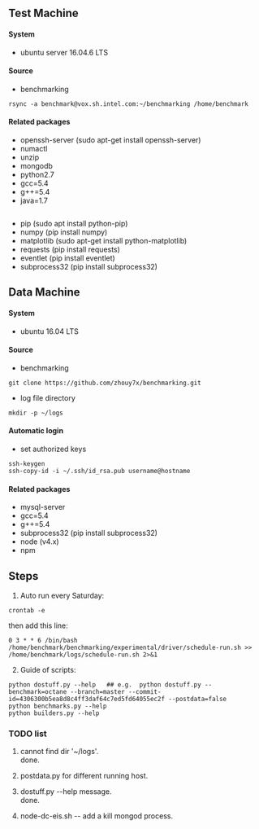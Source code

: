 ## Test Machine
#### System
* ubuntu server 16.04.6 LTS

#### Source
* benchmarking
```shell
rsync -a benchmark@vox.sh.intel.com:~/benchmarking /home/benchmark
```

#### Related packages 
* openssh-server (sudo apt-get install openssh-server)
* numactl
* unzip
* mongodb
* python2.7 
* gcc=5.4
* g++=5.4
* java=1.7
```shell

```
* pip (sudo apt install python-pip)
* numpy (pip install numpy)
* matplotlib (sudo apt-get install python-matplotlib)
* requests (pip install requests)
* eventlet (pip install eventlet)
* subprocess32 (pip install subprocess32)


## Data Machine
#### System
* ubuntu 16.04 LTS

#### Source
* benchmarking
```shell
git clone https://github.com/zhouy7x/benchmarking.git
```

* log file directory
```shell
mkdir -p ~/logs
``` 

#### Automatic login
* set authorized keys
```shell
ssh-keygen
ssh-copy-id -i ~/.ssh/id_rsa.pub username@hostname
```

#### Related packages 
* mysql-server
* gcc=5.4
* g++=5.4
* subprocess32 (pip install subprocess32)
* node (v4.x)
* npm

## Steps ##

1. Auto run every Saturday:
```shell
crontab -e
```
then add this line:
```text
0 3 * * 6 /bin/bash  /home/benchmark/benchmarking/experimental/driver/schedule-run.sh >> /home/benchmark/logs/schedule-run.sh 2>&1 
````

2. Guide of scripts:
```shell
python dostuff.py --help   ## e.g.  python dostuff.py --benchmark=octane --branch=master --commit-id=4306300b5ea8d8c4ff3daf64c7ed5fd64055ec2f --postdata=false
python benchmarks.py --help
python builders.py --help
```  

### TODO list ###
1. cannot find dir '~/logs'.\
done.
2. postdata.py for different running host.

3. dostuff.py --help message.\
done.
4. node-dc-eis.sh -- add a kill mongod process.